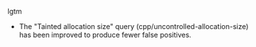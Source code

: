 lgtm
* The "Tainted allocation size" query (cpp/uncontrolled-allocation-size) has been improved to produce fewer false positives.

